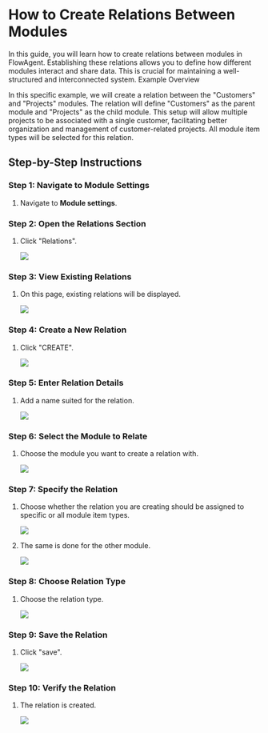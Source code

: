 # How to Create Relations Between Modules

In this guide, you will learn how to create relations between modules in FlowAgent. Establishing these relations allows you to define how different modules interact and share data. This is crucial for maintaining a well-structured and interconnected system.
Example Overview

In this specific example, we will create a relation between the "Customers" and "Projects" modules. The relation will define "Customers" as the parent module and "Projects" as the child module. This setup will allow multiple projects to be associated with a single customer, facilitating better organization and management of customer-related projects. All module item types will be selected for this relation.

## Step-by-Step Instructions

### Step 1: Navigate to Module Settings

1. Navigate to **Module settings**.

### Step 2: Open the Relations Section

1. Click "Relations".

   ![](https://ajeuwbhvhr.cloudimg.io/colony-recorder.s3.amazonaws.com/files/2024-06-25/ce060f85-2874-4966-a787-5fa87fb68116/ascreenshot.jpeg?tl_px=105,24&br_px=964,505&force_format=png&width=860&wat_scale=76&wat=1&wat_opacity=0.7&wat_gravity=northwest&wat_url=https://colony-recorder.s3.us-west-1.amazonaws.com/images/watermarks/FB923C_standard.png&wat_pad=402,212)

### Step 3: View Existing Relations

1. On this page, existing relations will be displayed.

   ![](https://ajeuwbhvhr.cloudimg.io/colony-recorder.s3.amazonaws.com/files/2024-06-25/39c64ed2-1802-4253-8675-ae9154351b14/user_cropped_screenshot.jpeg?tl_px=196,8&br_px=1056,489&force_format=png&width=860)

### Step 4: Create a New Relation

1. Click "CREATE".

   ![](https://ajeuwbhvhr.cloudimg.io/colony-recorder.s3.amazonaws.com/files/2024-06-25/2f255eaf-a205-4a27-a8ed-bab074cdad15/ascreenshot.jpeg?tl_px=1287,0&br_px=2147,480&force_format=png&width=860&wat_scale=76&wat=1&wat_opacity=0.7&wat_gravity=northwest&wat_url=https://colony-recorder.s3.us-west-1.amazonaws.com/images/watermarks/FB923C_standard.png&wat_pad=667,-9)

### Step 5: Enter Relation Details

1. Add a name suited for the relation.

   ![](https://ajeuwbhvhr.cloudimg.io/colony-recorder.s3.amazonaws.com/files/2024-06-25/9513b02f-d717-47dd-97cb-4cb13d962537/ascreenshot.jpeg?tl_px=633,0&br_px=1493,480&force_format=png&width=860&wat_scale=76&wat=1&wat_opacity=0.7&wat_gravity=northwest&wat_url=https://colony-recorder.s3.us-west-1.amazonaws.com/images/watermarks/FB923C_standard.png&wat_pad=402,149)

### Step 6: Select the Module to Relate

1. Choose the module you want to create a relation with.

   ![](https://ajeuwbhvhr.cloudimg.io/colony-recorder.s3.amazonaws.com/files/2024-06-25/f9876cb9-11d5-4cb0-a616-f0b36e95c533/ascreenshot.jpeg?tl_px=558,113&br_px=1418,594&force_format=png&width=860&wat_scale=76&wat=1&wat_opacity=0.7&wat_gravity=northwest&wat_url=https://colony-recorder.s3.us-west-1.amazonaws.com/images/watermarks/FB923C_standard.png&wat_pad=402,212)

### Step 7: Specify the Relation

1. Choose whether the relation you are creating should be assigned to specific or all module item types.

   ![](https://ajeuwbhvhr.cloudimg.io/colony-recorder.s3.amazonaws.com/files/2024-06-25/c5a0e384-2423-48f6-916b-da89cc4f482f/ascreenshot.jpeg?tl_px=372,83&br_px=1232,564&force_format=png&width=860&wat_scale=76&wat=1&wat_opacity=0.7&wat_gravity=northwest&wat_url=https://colony-recorder.s3.us-west-1.amazonaws.com/images/watermarks/FB923C_standard.png&wat_pad=402,212)

2. The same is done for the other module.

   ![](https://ajeuwbhvhr.cloudimg.io/colony-recorder.s3.amazonaws.com/files/2024-06-25/01344042-775d-4bad-bb9d-3da23208d7c0/ascreenshot.jpeg?tl_px=850,79&br_px=1710,560&force_format=png&width=860&wat_scale=76&wat=1&wat_opacity=0.7&wat_gravity=northwest&wat_url=https://colony-recorder.s3.us-west-1.amazonaws.com/images/watermarks/FB923C_standard.png&wat_pad=402,212)

### Step 8: Choose Relation Type

1. Choose the relation type.

   ![](https://ajeuwbhvhr.cloudimg.io/colony-recorder.s3.amazonaws.com/files/2024-06-25/5b816ba5-492b-46ad-8afe-ebf088ca9302/ascreenshot.jpeg?tl_px=513,183&br_px=1373,664&force_format=png&width=860&wat_scale=76&wat=1&wat_opacity=0.7&wat_gravity=northwest&wat_url=https://colony-recorder.s3.us-west-1.amazonaws.com/images/watermarks/FB923C_standard.png&wat_pad=402,212)

### Step 9: Save the Relation

1. Click "save".

   ![](https://ajeuwbhvhr.cloudimg.io/colony-recorder.s3.amazonaws.com/files/2024-06-25/50f5b165-8098-4274-a00b-240fc9ea2d7c/ascreenshot.jpeg?tl_px=1287,0&br_px=2147,480&force_format=png&width=860&wat_scale=76&wat=1&wat_opacity=0.7&wat_gravity=northwest&wat_url=https://colony-recorder.s3.us-west-1.amazonaws.com/images/watermarks/FB923C_standard.png&wat_pad=665,-1)

### Step 10: Verify the Relation

1. The relation is created.

   ![](https://ajeuwbhvhr.cloudimg.io/colony-recorder.s3.amazonaws.com/files/2024-06-25/3bfdc41b-d482-4be8-a171-1e508a790891/ascreenshot.jpeg?tl_px=564,38&br_px=1424,519&force_format=png&width=860&wat_scale=76&wat=1&wat_opacity=0.7&wat_gravity=northwest&wat_url=https://colony-recorder.s3.us-west-1.amazonaws.com/images/watermarks/FB923C_standard.png&wat_pad=402,212)